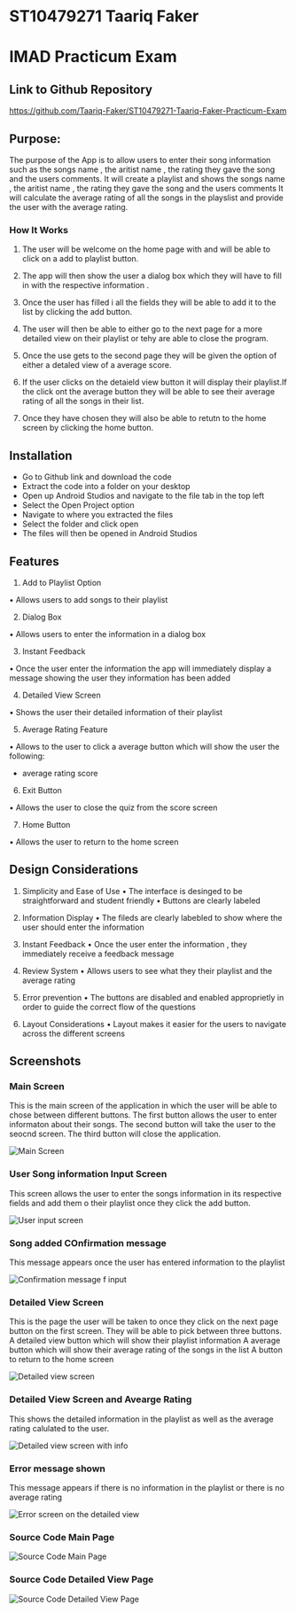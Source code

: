 # ST10479271 Taariq Faker
# IMAD Practicum Exam

## Link to Github Repository
https://github.com/Taariq-Faker/ST10479271-Taariq-Faker-Practicum-Exam


## Purpose:

The purpose of the App is to allow users to enter their song information such as  the songs name , the aritist name , the rating they gave the song and the users comments.
It will create a playlist and shows the songs name , the aritist name , the rating they gave the song and the users comments
It will calculate the average rating of all the songs in the playslist and provide the user with the average rating.

### How It Works
1.	The user will be welcome on the home page with and will be able to click on a add to playlist button.

2.	The app will then show the user a dialog box which they will have to fill in with the respective information .

3.	Once the user has filled i all the fields they will be able to add it to the list by clicking the add button.

4.	The user will then be able to either go to the next page for a more detailed view on their playlist or tehy are able to close the program.

5.	Once the use gets to the second page they will be given the option of either a detaled view of a average score.

6.	If the user clicks on the detaield view button it will display their playlist.If the click ont the average button they will be able to see their average rating of all the songs in their list.

7.	Once they have chosen they will also be able to retutn to the home screen by clicking the home button.


## Installation

- Go to Github link and download the code 
- Extract the code into a folder on your desktop 
- Open up Android Studios and navigate to the file tab in the top left 
- Select the Open Project option
- Navigate to where you extracted the files
- Select the folder and click  open 
- The files will then be opened in Android Studios

    
## Features

1.	Add to Playlist Option
   
•	Allows users to add songs to their playlist

2.	Dialog Box
    
•	Allows users to enter the information in a dialog box

3.	Instant Feedback
   
•	Once the user enter the information the app will immediately display a message showing the user they information has been added

4.	Detailed View Screen
   
•	Shows the user their detailed information of their playlist

5.	Average Rating Feature
   
•	Allows to the user to click a average button which will show the user the following:
   -	average rating score 

6.	Exit Button
   
•	Allows the user to close the quiz from the score screen

7.	Home Button
   
•	Allows the user to return to the home screen 

## Design Considerations
1.	Simplicity and Ease of Use
•	The interface is desinged to be straightforward and student friendly
•	Buttons are clearly labeled

2.	Information Display
•	The fileds are clearly labebled to show where the user should enter the information

3.	Instant Feedback
•	Once the user enter the information , they immediately receive a feedback message

4.	Review System
•	Allows users to  see what they their playlist and the average rating 

5.	Error prevention 
•	The buttons are disabled and enabled approprietly  in order to guide the correct 
flow of the questions 

6.	Layout Considerations
•	Layout makes it easier for the users to navigate across the different screens 


## Screenshots
### Main Screen

This is the main screen of the application in which the user will be able to chose between different buttons.
The first button allows the user to enter informaton about their songs.
The second button will take the user to the seocnd screen.
The third button will close the application.

![Main Screen](https://github.com/user-attachments/assets/dd582c50-0a58-46c3-aacc-1ea965dae9ad)


 ### User Song information Input Screen
This screen allows the user to enter the songs information in its respective fields and add them o their playlist once they click the add button.

![User input screen](https://github.com/user-attachments/assets/592a79a8-ca6a-4a3e-8a0a-1139a73c336b)


### Song added COnfirmation message 
This message appears once the user has entered information to the playlist

![Confirmation message f input](https://github.com/user-attachments/assets/22516796-5f8f-4162-91fa-0db564abaab9)


### Detailed View Screen
This is the page the user will be taken to once they click on the next page button on the first screen.
They will be able to pick between three buttons.
A detailed view button which will show their playlist information 
A average button which will show their average rating of the songs in the list 
A button to return to the home screen

![Detailed view screen ](https://github.com/user-attachments/assets/bdae04a9-7892-404c-b141-17012868463d)


### Detailed View Screen and Avearge Rating
This shows the detailed information in the playlist as well as the average rating calulated to the user.

![Detailed view screen with info](https://github.com/user-attachments/assets/21037e49-8e78-4273-a78f-629893ba2a0a)


### Error message shown 
 This message appears if there is no information in the playlist or there is no average rating

![Error screen on the detailed view](https://github.com/user-attachments/assets/ab31a8a7-91d5-49f5-a080-682868d4cabe)


### Source Code Main Page
![Source Code Main Page](https://github.com/user-attachments/assets/d3b8359c-b63a-41bc-a174-8182f82035a7)

### Source Code Detailed View Page

![Source Code Detailed View Page](https://github.com/user-attachments/assets/b61bc633-9219-46bd-a71e-d1c585d93799)


